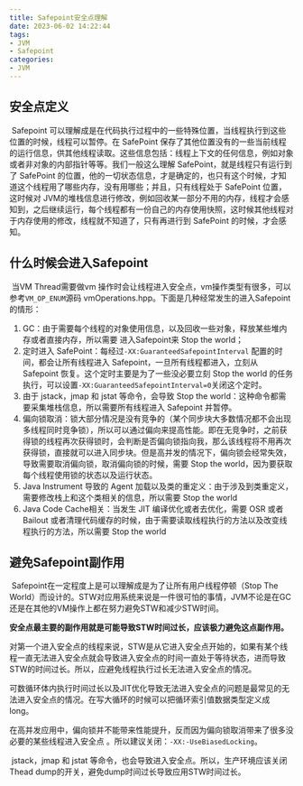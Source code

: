 ```yaml
---
title: Safepoint安全点理解
date: 2023-06-02 14:22:44
tags:
- JVM
- Safepoint
categories:
- JVM
---
```


## 安全点定义

​	Safepoint 可以理解成是在代码执行过程中的一些特殊位置，当线程执行到这些位置的时候，线程可以暂停。在 SafePoint 保存了其他位置没有的一些当前线程的运行信息，供其他线程读取。这些信息包括：线程上下文的任何信息，例如对象或者非对象的内部指针等等。我们一般这么理解 SafePoint，就是线程只有运行到了 SafePoint 的位置，他的一切状态信息，才是确定的，也只有这个时候，才知道这个线程用了哪些内存，没有用哪些；并且，只有线程处于 SafePoint 位置，这时候对 JVM的堆栈信息进行修改，例如回收某一部分不用的内存，线程才会感知到，之后继续运行，每个线程都有一份自己的内存使用快照，这时候其他线程对于内存使用的修改，线程就不知道了，只有再进行到 SafePoint 的时候，才会感知。



## 什么时候会进入Safepoint

​	当VM Thread需要做vm 操作时会让线程进入安全点，vm操作类型有很多，可以参考`VM_OP_ENUM`源码 vmOperations.hpp。下面是几种经常发生的进入Safepoint的情形：

1. GC：由于需要每个线程的对象使用信息，以及回收一些对象，释放某些堆内存或者直接内存，所以需要 进入Safepoint来 Stop the world；
2. 定时进入 SafePoint：每经过`-XX:GuaranteedSafepointInterval` 配置的时间，都会让所有线程进入 Safepoint，一旦所有线程都进入，立刻从 Safepoint 恢复。这个定时主要是为了一些没必要立刻 Stop the world 的任务执行，可以设置`-XX:GuaranteedSafepointInterval=0`关闭这个定时。
3. 由于 jstack，jmap 和 jstat 等命令，会导致 Stop the world：这种命令都需要采集堆栈信息，所以需要所有线程进入 Safepoint 并暂停。
4. 偏向锁取消：锁大部分情况是没有竞争的（某个同步块大多数情况都不会出现多线程同时竞争锁），所以可以通过偏向来提高性能。即在无竞争时，之前获得锁的线程再次获得锁时，会判断是否偏向锁指向我，那么该线程将不用再次获得锁，直接就可以进入同步块。但是高并发的情况下，偏向锁会经常失效，导致需要取消偏向锁，取消偏向锁的时候，需要 Stop the world，因为要获取每个线程使用锁的状态以及运行状态。
5. Java Instrument 导致的 Agent 加载以及类的重定义：由于涉及到类重定义，需要修改栈上和这个类相关的信息，所以需要 Stop the world
6. Java Code Cache相关：当发生 JIT 编译优化或者去优化，需要 OSR 或者 Bailout 或者清理代码缓存的时候，由于需要读取线程执行的方法以及改变线程执行的方法，所以需要 Stop the world



## 避免Safepoint副作用

​	Safepoint在一定程度上是可以理解成是为了让所有用户线程停顿（Stop The World）而设计的。STW对应用系统来说是一件很可怕的事情，JVM不论是在GC还是在其他的VM操作上都在努力避免STW和减少STW时间。

**安全点最主要的副作用就是可能导致STW时间过长，应该极力避免这点副作用。**

​	对第一个进入安全点的线程来说，STW是从它进入安全点开始的，如果有某个线程一直无法进入安全点就会导致进入安全点的时间一直处于等待状态，进而导致STW的时间过长。所以，应避免线程执行过长无法进入安全点的情况。

​	可数循环体内执行时间过长以及JIT优化导致无法进入安全点的问题是最常见的无法进入安全点的情况。在写大循环的时候可以把循环索引值数据类型定义成long。

​	在高并发应用中，偏向锁并不能带来性能提升，反而因为偏向锁取消带来了很多没必要的某些线程进入安全点 。所以建议关闭：`-XX:-UseBiasedLocking`。

​	jstack，jmap 和 jstat 等命令，也会导致进入安全点。所以，生产环境应该关闭Thead dump的开关，避免dump时间过长导致应用STW时间过长。
